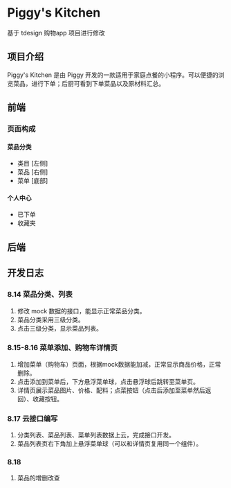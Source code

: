 # Piggy's Kitchen
基于 tdesign 购物app 项目进行修改
## 项目介绍
Piggy's Kitchen 是由 Piggy 开发的一款适用于家庭点餐的小程序。可以便捷的浏览菜品，进行下单；后厨可看到下单菜品以及原材料汇总。

## 前端

### 页面构成
#### 菜品分类
- 类目 [左侧]
- 菜品 [右侧]
- 菜单 [底部]
#### 个人中心
- 已下单
- 收藏夹

## 后端

## 开发日志

### 8.14 菜品分类、列表
1. 修改 mock 数据的接口，能显示正常菜品分类。
2. 菜品分类采用三级分类。
3. 点击三级分类，显示菜品列表。

### 8.15-8.16 菜单添加、购物车详情页
1. 增加菜单（购物车）页面，根据mock数据能加减，正常显示商品价格，正常删除。
2. 点击添加到菜单后，下方悬浮菜单球，点击悬浮球后跳转至菜单页。
3. 详情页展示菜品图片、价格、配料；点菜按钮（点击后添加至菜单然后返回）、收藏按钮。


### 8.17 云接口编写
1. 分类列表、菜品列表、菜单列表数据上云，完成接口开发。
2. 菜品列表页右下角加上悬浮菜单球（可以和详情页复用同一个组件）。

### 8.18 
1. 菜品的增删改查


